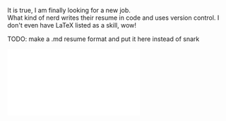 It is true, I am finally looking for a new job.<br>
What kind of nerd writes their resume in code and uses version control. I don't even have LaTeX listed as a skill, wow!<br>

TODO: make a .md resume format and put it here instead of snark

![Nathan McCandlish Resume.pdf](/resume.pdf?raw=true)

